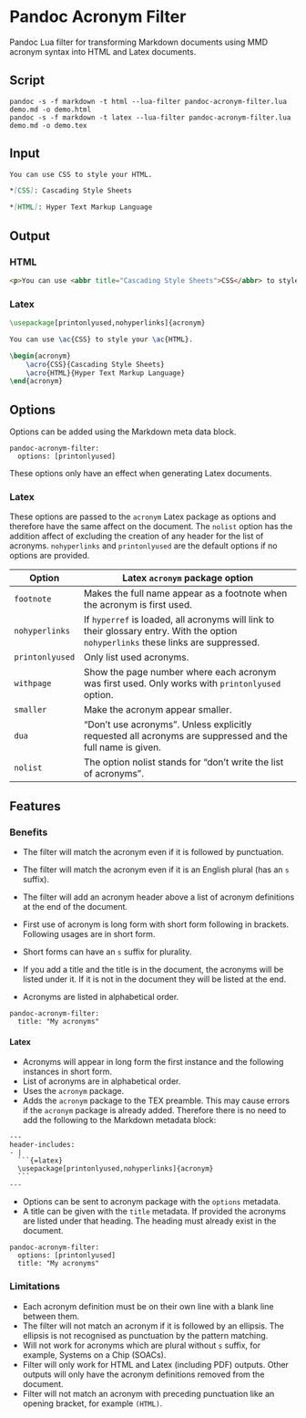 # Pandoc Acronym Filter

Pandoc Lua filter for transforming Markdown documents using MMD acronym syntax into HTML and Latex documents.

## Script

```
pandoc -s -f markdown -t html --lua-filter pandoc-acronym-filter.lua demo.md -o demo.html
pandoc -s -f markdown -t latex --lua-filter pandoc-acronym-filter.lua demo.md -o demo.tex
```

## Input

```md
You can use CSS to style your HTML.

*[CSS]: Cascading Style Sheets

*[HTML]: Hyper Text Markup Language
```

## Output

### HTML

```html
<p>You can use <abbr title="Cascading Style Sheets">CSS</abbr> to style your <abbr title="HyperText Markup Language">HTML</abbr>.</p>
```

### Latex

```latex
\usepackage[printonlyused,nohyperlinks]{acronym}

You can use \ac{CSS} to style your \ac{HTML}.

\begin{acronym}
    \acro{CSS}{Cascading Style Sheets}
    \acro{HTML}{Hyper Text Markup Language}
\end{acronym}
```

## Options

Options can be added using the Markdown meta data block.

```
pandoc-acronym-filter:
  options: [printonlyused]
```

These options only have an effect when generating Latex documents.

### Latex

These options are passed to the `acronym` Latex package as options and therefore have the same affect on the document. The `nolist` option has the addition affect of excluding the creation of any header for the list of acronyms. `nohyperlinks` and `printonlyused` are the default options if no options are provided.

| Option | Latex `acronym` package option |
|---|---|
| `footnote` | Makes the full name appear as a footnote when the acronym is first used. |
| `nohyperlinks` | If `hyperref` is loaded, all acronyms will link to their glossary entry. With the option `nohyperlinks` these links are suppressed. |
| `printonlyused` | Only list used acronyms. |
| `withpage` | Show the page number where each acronym was first used. Only works with `printonlyused` option. |
| `smaller` | Make the acronym appear smaller. |
| `dua` | “Don’t use acronyms”. Unless explicitly requested all acronyms are suppressed and the full name is given. |
| `nolist` | The option nolist stands for “don’t write the list of acronyms”. |

## Features

### Benefits

* The filter will match the acronym even if it is followed by punctuation.
* The filter will match the acronym even if it is an English plural (has an `s` suffix).
* The filter will add an acronym header above a list of acronym definitions at the end of the document.

* First use of acronym is long form with short form following in brackets. Following usages are in short form.
* Short forms can have an `s` suffix for plurality.

* If you add a title and the title is in the document, the acronyms will be listed under it. If it is not in the document they will be listed at the end.
* Acronyms are listed in alphabetical order.

```
pandoc-acronym-filter:
  title: "My acronyms"
```

#### Latex

* Acronyms will appear in long form the first instance and the following instances in short form.
* List of acronyms are in alphabetical order.
* Uses the `acronym` package.
* Adds the `acronym` package to the TEX preamble. This may cause errors if the `acronym` package is already added. Therefore there is no need to add the following to the Markdown metadata block:
``````
---
header-includes:
- |
  ```{=latex}
  \usepackage[printonlyused,nohyperlinks]{acronym}
  ```
---
``````
* Options can be sent to acronym package with the `options` metadata.
* A title can be given with the `title` metadata. If provided the acronyms are listed under that heading. The heading must already exist in the document.

```
pandoc-acronym-filter:
  options: [printonlyused]
  title: "My acronyms"
```

### Limitations

* Each acronym definition must be on their own line with a blank line between them.
* The filter will not match an acronym if it is followed by an ellipsis. The ellipsis is not recognised as punctuation by the pattern matching.
* Will not work for acronyms which are plural without `s` suffix, for example, Systems on a Chip (SOACs).
* Filter will only work for HTML and Latex (including PDF) outputs. Other outputs will only have the acronym definitions removed from the document.
* Filter will not match an acronym with preceding punctuation like an opening bracket, for example `(HTML)`.

